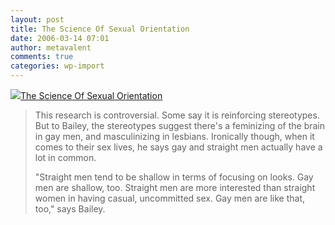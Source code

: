 ```yaml
---
layout: post
title: The Science Of Sexual Orientation
date: 2006-03-14 07:01
author: metavalent
comments: true
categories: wp-import
---
```

<!--Lead Photo --><a href="https://www.cbsnews.com/stories/2006/03/09/60minutes/main1385230.shtml"><img src="https://web.archive.org/web/*/https://awebcamdarkly.com/">The Science Of Sexual Orientation</a>
<blockquote>This research is controversial. Some say it is reinforcing stereotypes. But to Bailey, the stereotypes suggest there's a feminizing of the brain in gay men, and masculinizing in lesbians. Ironically though, when it comes to their sex lives, he says gay and straight men actually have a lot in common.

"Straight men tend to be shallow in terms of focusing on looks. Gay men are shallow, too. Straight men are more interested than straight women in having casual, uncommitted sex. Gay men are like that, too," says Bailey. </blockquote>
